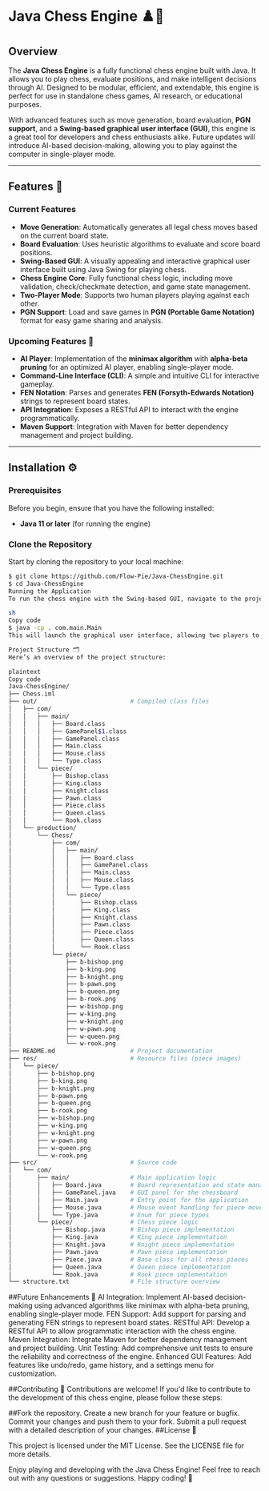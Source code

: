 # Java Chess Engine ♟️🤖

## Overview

The **Java Chess Engine** is a fully functional chess engine built with Java. It allows you to play chess, evaluate positions, and make intelligent decisions through AI. Designed to be modular, efficient, and extendable, this engine is perfect for use in standalone chess games, AI research, or educational purposes.

With advanced features such as move generation, board evaluation, **PGN support**, and a **Swing-based graphical user interface (GUI)**, this engine is a great tool for developers and chess enthusiasts alike. Future updates will introduce AI-based decision-making, allowing you to play against the computer in single-player mode.

---

## Features 🌟

### Current Features
- **Move Generation**: Automatically generates all legal chess moves based on the current board state.
- **Board Evaluation**: Uses heuristic algorithms to evaluate and score board positions.
- **Swing-Based GUI**: A visually appealing and interactive graphical user interface built using Java Swing for playing chess.
- **Chess Engine Core**: Fully functional chess logic, including move validation, check/checkmate detection, and game state management.
- **Two-Player Mode**: Supports two human players playing against each other.
- **PGN Support**: Load and save games in **PGN (Portable Game Notation)** format for easy game sharing and analysis.

### Upcoming Features 🚀
- **AI Player**: Implementation of the **minimax algorithm** with **alpha-beta pruning** for an optimized AI player, enabling single-player mode.
- **Command-Line Interface (CLI)**: A simple and intuitive CLI for interactive gameplay.
- **FEN Notation**: Parses and generates **FEN (Forsyth-Edwards Notation)** strings to represent board states.
- **API Integration**: Exposes a RESTful API to interact with the engine programmatically.
- **Maven Support**: Integration with Maven for better dependency management and project building.

---

## Installation ⚙️

### Prerequisites

Before you begin, ensure that you have the following installed:

- **Java 11 or later** (for running the engine)

### Clone the Repository

Start by cloning the repository to your local machine:

```sh
$ git clone https://github.com/Flow-Pie/Java-ChessEngine.git
$ cd Java-ChessEngine
Running the Application
To run the chess engine with the Swing-based GUI, navigate to the project directory and execute the following command:

sh
Copy code
$ java -cp . com.main.Main
This will launch the graphical user interface, allowing two players to play chess interactively.

Project Structure 🗂️
Here’s an overview of the project structure:

plaintext
Copy code
Java-ChessEngine/
├── Chess.iml
├── out/                          # Compiled class files
│   ├── com/
│   │   ├── main/
│   │   │   ├── Board.class
│   │   │   ├── GamePanel$1.class
│   │   │   ├── GamePanel.class
│   │   │   ├── Main.class
│   │   │   ├── Mouse.class
│   │   │   └── Type.class
│   │   └── piece/
│   │       ├── Bishop.class
│   │       ├── King.class
│   │       ├── Knight.class
│   │       ├── Pawn.class
│   │       ├── Piece.class
│   │       ├── Queen.class
│   │       └── Rook.class
│   └── production/
│       └── Chess/
│           ├── com/
│           │   ├── main/
│           │   │   ├── Board.class
│           │   │   ├── GamePanel.class
│           │   │   ├── Main.class
│           │   │   ├── Mouse.class
│           │   │   └── Type.class
│           │   └── piece/
│           │       ├── Bishop.class
│           │       ├── King.class
│           │       ├── Knight.class
│           │       ├── Pawn.class
│           │       ├── Piece.class
│           │       ├── Queen.class
│           │       └── Rook.class
│           └── piece/
│               ├── b-bishop.png
│               ├── b-king.png
│               ├── b-knight.png
│               ├── b-pawn.png
│               ├── b-queen.png
│               ├── b-rook.png
│               ├── w-bishop.png
│               ├── w-king.png
│               ├── w-knight.png
│               ├── w-pawn.png
│               ├── w-queen.png
│               └── w-rook.png
├── README.md                     # Project documentation
├── res/                          # Resource files (piece images)
│   └── piece/
│       ├── b-bishop.png
│       ├── b-king.png
│       ├── b-knight.png
│       ├── b-pawn.png
│       ├── b-queen.png
│       ├── b-rook.png
│       ├── w-bishop.png
│       ├── w-king.png
│       ├── w-knight.png
│       ├── w-pawn.png
│       ├── w-queen.png
│       └── w-rook.png
├── src/                          # Source code
│   └── com/
│       ├── main/                 # Main application logic
│       │   ├── Board.java        # Board representation and state management
│       │   ├── GamePanel.java    # GUI panel for the chessboard
│       │   ├── Main.java         # Entry point for the application
│       │   ├── Mouse.java        # Mouse event handling for piece movement
│       │   └── Type.java         # Enum for piece types
│       └── piece/                # Chess piece logic
│           ├── Bishop.java       # Bishop piece implementation
│           ├── King.java         # King piece implementation
│           ├── Knight.java       # Knight piece implementation
│           ├── Pawn.java         # Pawn piece implementation
│           ├── Piece.java        # Base class for all chess pieces
│           ├── Queen.java        # Queen piece implementation
│           └── Rook.java         # Rook piece implementation
└── structure.txt                 # File structure overview
```
##Future Enhancements 🌱
AI Integration: Implement AI-based decision-making using advanced algorithms like minimax with alpha-beta pruning, enabling single-player mode.
FEN Support: Add support for parsing and generating FEN strings to represent board states.
RESTful API: Develop a RESTful API to allow programmatic interaction with the chess engine.
Maven Integration: Integrate Maven for better dependency management and project building.
Unit Testing: Add comprehensive unit tests to ensure the reliability and correctness of the engine.
Enhanced GUI Features: Add features like undo/redo, game history, and a settings menu for customization.

##Contributing 🤝
Contributions are welcome! If you'd like to contribute to the development of this chess engine, please follow these steps:

##Fork the repository.
Create a new branch for your feature or bugfix.
Commit your changes and push them to your fork.
Submit a pull request with a detailed description of your changes.
##License 📄

This project is licensed under the MIT License. See the LICENSE file for more details.

Enjoy playing and developing with the Java Chess Engine! Feel free to reach out with any questions or suggestions. Happy coding! 🎉
